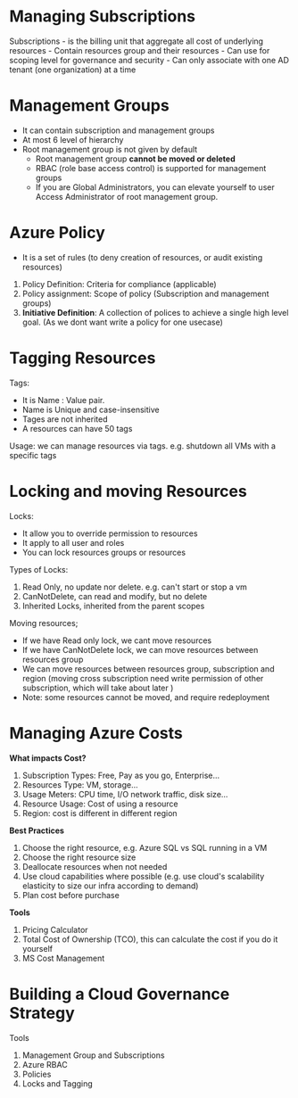 # Managing Subscriptions

Subscriptions
	- is the billing unit that aggregate all cost of underlying resources
	- Contain resources group and their resources
	- Can use for scoping level for governance and security
	- Can only associate with one AD tenant (one organization) at a time


# Management Groups
- It can contain subscription and management groups
- At most 6 level of hierarchy
- Root management group is not given by default
	- Root management group **cannot be moved or deleted**
	- RBAC (role base access control) is supported for management groups
	- If you are Global Administrators, you can elevate yourself to user Access Administrator of root management group.

# Azure Policy
- It is a set of rules (to deny creation of resources, or audit existing resources)
1. Policy Definition: Criteria for compliance (applicable)
2. Policy assignment: Scope of policy (Subscription and management groups)
3. **Initiative Definition**: A collection of polices to achieve a single high level goal. (As we dont want write a policy for one usecase)

# Tagging Resources

Tags:
- It is Name : Value pair.
- Name is Unique and case-insensitive
- Tages are not inherited
- A resources can have 50 tags

Usage: we can manage resources via tags. e.g. shutdown all VMs with a specific tags

# Locking and moving Resources

Locks:
- It allow you to override permission to resources
- It apply to all user and roles
- You can lock resources groups or resources

Types of Locks:
1. Read Only, no update nor delete. e.g. can't start or stop a vm
2. CanNotDelete, can read and modify, but no delete
3. Inherited Locks, inherited from the parent scopes 

Moving resources;
- If we have Read only lock, we cant move resources
- If we have CanNotDelete lock, we can move resources between resources group
- We can move resources between resources group, subscription and region (moving cross subscription need write permission of other subscription, which will take about later )
- Note: some resources cannot be moved, and require redeployment

# Managing Azure Costs

**What impacts Cost?**
1. Subscription Types: Free, Pay as you go, Enterprise...
2. Resources Type: VM, storage...
3. Usage Meters: CPU time, I/O network traffic, disk size...
4. Resource Usage: Cost of using a resource
5. Region: cost is different in different region

**Best Practices**
1. Choose the right resource, e.g. Azure SQL vs SQL running in a VM
2. Choose the right resource size
3. Deallocate resources when not needed
4. Use cloud capabilities where possible (e.g. use cloud's scalability elasticity to size our infra according to demand)
5. Plan cost before purchase

**Tools**
1. Pricing Calculator
2. Total Cost of Ownership (TCO), this can calculate the cost if you do it yourself
3. MS Cost Management


# Building a Cloud Governance Strategy

Tools
1. Management Group and Subscriptions
2. Azure RBAC
3. Policies
4. Locks and Tagging

